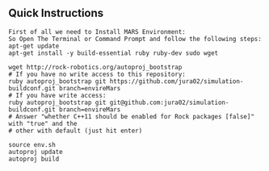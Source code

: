## Quick Instructions
    First of all we need to Install MARS Environment:
    So Open The Terminal or Command Prompt and follow the following steps:
    apt-get update
    apt-get install -y build-essential ruby ruby-dev sudo wget
    
    wget http://rock-robotics.org/autoproj_bootstrap
    # If you have no write access to this repository:
    ruby autoproj_bootstrap git https://github.com/jura02/simulation-buildconf.git branch=envireMars
    # If you have write access:
    ruby autoproj_bootstrap git git@github.com:jura02/simulation-buildconf.git branch=envireMars
    # Answer "whether C++11 should be enabled for Rock packages [false]" with "true" and the
    # other with default (just hit enter)
    
    source env.sh
    autoproj update
    autoproj build

